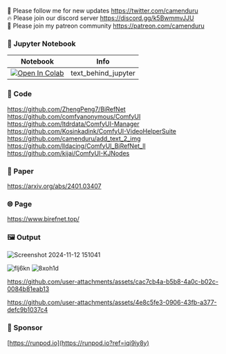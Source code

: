🐣 Please follow me for new updates https://twitter.com/camenduru <br />
🔥 Please join our discord server https://discord.gg/k5BwmmvJJU <br />
🥳 Please join my patreon community https://patreon.com/camenduru <br />

### 🍊 Jupyter Notebook

| Notebook | Info
| --- | --- |
[![Open In Colab](https://colab.research.google.com/assets/colab-badge.svg)](https://colab.research.google.com/github/camenduru/text-behind-jupyter/blob/main/text_behind_jupyter.ipynb) | text_behind_jupyter

### 🧬 Code
https://github.com/ZhengPeng7/BiRefNet <br />
https://github.com/comfyanonymous/ComfyUI <br />
https://github.com/ltdrdata/ComfyUI-Manager <br />
https://github.com/Kosinkadink/ComfyUI-VideoHelperSuite <br />
https://github.com/camenduru/add_text_2_img <br />
https://github.com/lldacing/ComfyUI_BiRefNet_ll <br />
https://github.com/kijai/ComfyUI-KJNodes <br />

### 📄 Paper
https://arxiv.org/abs/2401.03407

### 🌐 Page
https://www.birefnet.top/

### 🖼 Output
![Screenshot 2024-11-12 151041](https://github.com/user-attachments/assets/f1204ce4-47ef-477d-85b2-ac8c90e9d00f)

![flj6kn](https://github.com/user-attachments/assets/71ada268-55d4-440b-894a-ad30d6d79744)
![8xoh1d](https://github.com/user-attachments/assets/70fe0b92-61eb-4a9c-9e5d-b6708a323940)

https://github.com/user-attachments/assets/cac7cb4a-b5b8-4a0c-b02c-0084b81eab13

https://github.com/user-attachments/assets/4e8c5fe3-0906-43fb-a377-defc9b1037c4

### 🏢 Sponsor
[https://runpod.io](https://runpod.io?ref=iqi9iy8y)
